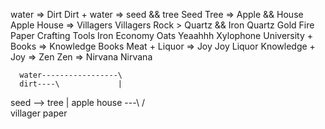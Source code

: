water => Dirt
Dirt + water => seed && tree
Seed
Tree => Apple && House
Apple
House => Villagers
Villagers
Rock > Quartz && Iron
Quartz
Gold
Fire
Paper
Crafting Tools
Iron
Economy
Oats
Yeaahhh
Xylophone
University + Books => Knowledge
Books
Meat + Liquor => Joy
Joy
Liquor
Knowledge + Joy => Zen
Zen => Nirvana
Nirvana

      water-----------------\
      dirt----\             |

seed --> tree |
apple house ---\ /  
 villager paper
